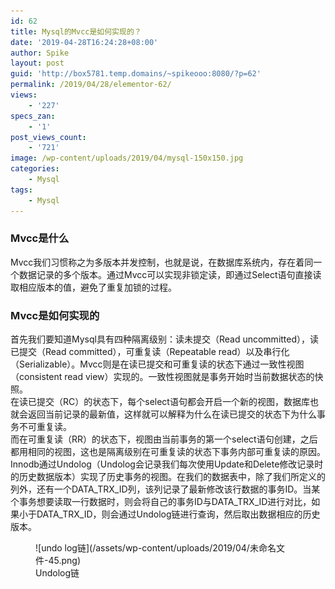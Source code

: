 ```yaml
---
id: 62
title: Mysql的Mvcc是如何实现的？
date: '2019-04-28T16:24:28+08:00'
author: Spike
layout: post
guid: 'http://box5781.temp.domains/~spikeooo:8080/?p=62'
permalink: /2019/04/28/elementor-62/
views:
    - '227'
specs_zan:
    - '1'
post_views_count:
    - '721'
image: /wp-content/uploads/2019/04/mysql-150x150.jpg
categories:
    - Mysql
tags:
    - Mysql
---
```


### Mvcc是什么

 Mvcc我们习惯称之为多版本并发控制，也就是说，在数据库系统内，存在着同一个数据记录的多个版本。通过Mvcc可以实现非锁定读，即通过Select语句直接读取相应版本的值，避免了重复加锁的过程。

###  Mvcc是如何实现的

 首先我们要知道Mysql具有四种隔离级别：读未提交（Read uncommitted），读已提交（Read committed），可重复读（Repeatable read）以及串行化（Serializable）。Mvcc则是在读已提交和可重复读的状态下通过一致性视图（consistent read view）实现的。一致性视图就是事务开始时当前数据状态的快照。  
 在读已提交（RC）的状态下，每个select语句都会开启一个新的视图，数据库也就会返回当前记录的最新值，这样就可以解释为什么在读已提交的状态下为什么事务不可重复读。  
 而在可重复读（RR）的状态下，视图由当前事务的第一个select语句创建，之后都用相同的视图，这也是隔离级别在可重复读的状态下事务内部可重复读的原因。 Innodb通过Undolog（Undolog会记录我们每次使用Update和Delete修改记录时的历史数据版本）实现了历史事务的视图。在我们的数据表中，除了我们所定义的列外，还有一个DATA\_TRX\_ID列，该列记录了最新修改该行数据的事务ID。当某个事务想要读取一行数据时，则会将自己的事务ID与DATA\_TRX\_ID进行对比，如果小于DATA\_TRX\_ID，则会通过Undolog链进行查询，然后取出数据相应的历史版本。

<figure> ![undo log链](/assets/wp-content/uploads/2019/04/未命名文件-45.png)<figcaption>Undolog链</figcaption></figure>